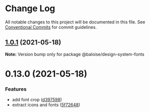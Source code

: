 # Change Log

All notable changes to this project will be documented in this file.
See [Conventional Commits](https://conventionalcommits.org) for commit guidelines.

## [1.0.1](https://github.com/baloise/ui-library/compare/v1.0.0...v1.0.1) (2021-05-18)

**Note:** Version bump only for package @baloise/design-system-fonts





# 0.13.0 (2021-05-18)


### Features

* add font crop ([d397598](https://github.com/baloise/ui-library/commit/d3975983288e9d726060573341650d99255e02ac))
* extract icons and fonts ([5f72648](https://github.com/baloise/ui-library/commit/5f72648ef7efbd34b8cfaf121944a97443267767))
